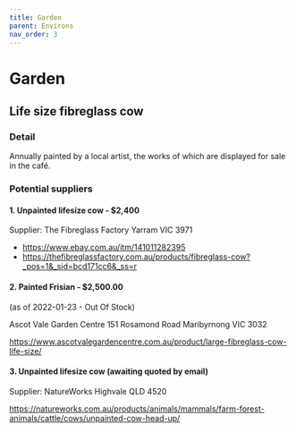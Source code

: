 ```yaml
---
title: Garden
parent: Environs
nav_order: 3
---
```


# Garden

## Life size fibreglass cow

### Detail

Annually painted by a local artist, the works of which are displayed for sale in the café.

### Potential suppliers

#### 1. Unpainted lifesize cow - $2,400

Supplier: The Fibreglass Factory
Yarram VIC 3971

* https://www.ebay.com.au/itm/141011282395
* https://thefibreglassfactory.com.au/products/fibreglass-cow?_pos=1&_sid=bcd171cc6&_ss=r

#### 2. Painted Frisian - $2,500.00

(as of 2022-01-23 - Out Of Stock)

Ascot Vale Garden Centre
151 Rosamond Road
Maribyrnong VIC 3032

https://www.ascotvalegardencentre.com.au/product/large-fibreglass-cow-life-size/

#### 3. Unpainted lifesize cow (awaiting quoted by email)

Supplier: NatureWorks
Highvale QLD 4520 

https://natureworks.com.au/products/animals/mammals/farm-forest-animals/cattle/cows/unpainted-cow-head-up/
